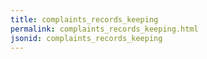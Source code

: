 ```yaml
---
title: complaints_records_keeping
permalink: complaints_records_keeping.html
jsonid: complaints_records_keeping
---
```

